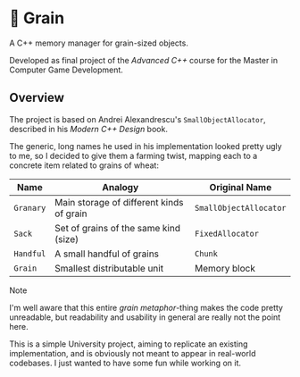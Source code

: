# 🌾 Grain

A C++ memory manager for grain-sized objects.

Developed as final project of the *Advanced C++* course for the Master in Computer Game Development.


## Overview

The project is based on Andrei Alexandrescu's `SmallObjectAllocator`,
described in his *Modern C++ Design* book.

The generic, long names he used in his implementation looked pretty ugly to me,
so I decided to give them a farming twist,
mapping each to a concrete item related to grains of wheat:

| Name      | Analogy                                  | Original Name          |
| --------- | ---------------------------------------- | ---------------------- |
| `Granary` | Main storage of different kinds of grain | `SmallObjectAllocator` |
| `Sack`    | Set of grains of the same kind (size)    | `FixedAllocator`       |
| `Handful` | A small handful of grains                | `Chunk`                |
| `Grain`   | Smallest distributable unit              | Memory block           |

> [!NOTE]
> I'm well aware that this entire *grain metaphor*-thing makes the code pretty unreadable,
> but readability and usability in general are really not the point here.
>
> This is a simple University project, aiming to replicate an existing implementation,
> and is obviously not meant to appear in real-world codebases.
> I just wanted to have some fun while working on it.
